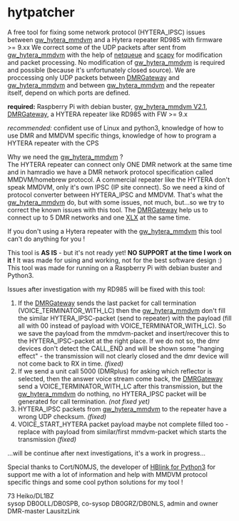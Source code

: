 # hytpatcher
A free tool for fixing some network protocol (HYTERA_IPSC) issues between [gw_hytera_mmdvm](http://ham-dmr.at/?wpfb_dl=651) and a Hytera repeater RD985 with firmware >= 9.xx
We correct some of the UDP packets after sent from [gw_hytera_mmdvm](http://ham-dmr.at/?wpfb_dl=651) with the help of [netqueue](https://pypi.org/project/NetfilterQueue/) and [scapy](https://scapy.net/) for modification and packet processing. No modification of [gw_hytera_mmdvm](http://ham-dmr.at/?wpfb_dl=651) is required and possible (because it's unfortunately closed source).
We are proccessing only UDP packets between [DMRGateway](https://github.com/g4klx/DMRGateway) and [gw_hytera_mmdvm](http://ham-dmr.at/?wpfb_dl=651) and between [gw_hytera_mmdvm](http://ham-dmr.at/?wpfb_dl=651) and the repeater itself, depend on which ports are defined.

**required:** Raspberry Pi with debian buster, [gw_hytera_mmdvm V2.1](http://ham-dmr.at/?wpfb_dl=651), [DMRGateway](https://github.com/g4klx/DMRGateway), a HYTERA repeater like RD985 with FW >= 9.x  

*recommended:* confident use of Linux and python3, knowledge of how to use DMR and MMDVM specific things, knowledge of how to program a HYTERA repeater with the CPS

Why we need the [gw_hytera_mmdvm](http://ham-dmr.at/?wpfb_dl=651) ?  
The HYTERA repeater can connect only ONE DMR network at the same time and in hamradio we have a DMR network protocol specification called MMDVM/homebrew protocol.
A commercial repeater like the HYTERA don't speak MMDVM, only it's own IPSC (IP site connect). So we need a kind of protocol converter between HYTERA_IPSC and MMDVM. That's what the [gw_hytera_mmdvm](http://ham-dmr.at/?wpfb_dl=651) do, but with some issues, not much, but...so we try to correct the known issues with this tool.
The [DMRGateway](https://github.com/g4klx/DMRGateway) help us to connect up to 5 DMR networks and one [XLX](https://github.com/LX3JL/xlxd) at the same time.

If you don't using a Hytera repeater with the [gw_hytera_mmdvm](http://ham-dmr.at/?wpfb_dl=651) this tool can't do anything for you !

This tool is **AS IS** - but it's not ready yet!
**NO SUPPORT at the time I work on it !**
It was made for using and working, not for the best software design :)
This tool was made for running on a Raspberry Pi with debian buster and Python3.

Issues after investigation with my RD985 will be fixed with this tool:
1. If the [DMRGateway](https://github.com/g4klx/DMRGateway) sends the last packet for call termination (VOICE_TERMINATOR_WITH_LC) then the [gw_hytera_mmdvm](http://ham-dmr.at/?wpfb_dl=651) don't fill the similar HYTERA_IPSC-packet (send to repeater) with the payload (fill all with 00 instead of payload with VOICE_TERMINATOR_WITH_LC). So we save the payload from the mmdvm-packet and insert/recover this to the HYTERA_IPSC-packet at the right place. If we do not so, the dmr devices don't detect the CALL_END and will be shown some "hanging effect" - the transmission will not clearly closed and the dmr device will not come back to RX in time. *(fixed)*
2. If we send a unit call 5000 (DMRplus) for asking which reflector is selected, then the answer voice stream come back, the [DMRGateway](https://github.com/g4klx/DMRGateway) send a VOICE_TERMINATOR_WITH_LC after this transmission, but the [gw_hytera_mmdvm](http://ham-dmr.at/?wpfb_dl=651) do nothing, no HYTERA_IPSC packet will be generated for call termination. *(not fixed yet)*
3. HYTERA_IPSC packets from [gw_hytera_mmdvm](http://ham-dmr.at/?wpfb_dl=651) to the repeater have a wrong UDP checksum. *(fixed)*
4. VOICE_START_HYTERA packet payload maybe not complete filled too - replace with payload from similar/first mmdvm-packet which starts the transmission *(fixed)*

...will be continue after next investigations, it's a work in progress...

Special thanks to Cort/N0MJS, the developer of [HBlink for Python3](https://github.com/n0mjs710/hblink3) for support me with a lot of information and help with MMDVM protocol specific things and some cool python solutions for my tool !

73 Heiko/DL1BZ  
sysop DB0OLL/DB0SPB, co-sysop DB0GRZ/DB0NLS, admin and owner DMR-master LausitzLink
